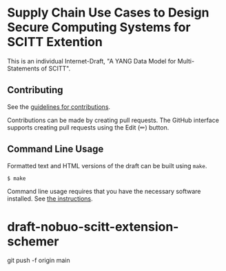 # Supply Chain Use Cases to Design Secure Computing Systems for SCITT Extention

This is an individual Internet-Draft, "A YANG Data Model for Multi-Statements of SCITT".

## Contributing

See the
[guidelines for contributions](https://github.com/aoki-n1/draft-nobuo-scitt-use-cases-extension/blob/main/CONTRIBUTING.md).

Contributions can be made by creating pull requests.
The GitHub interface supports creating pull requests using the Edit (✏) button.


## Command Line Usage

Formatted text and HTML versions of the draft can be built using `make`.

```sh
$ make
```

Command line usage requires that you have the necessary software installed.  See
[the instructions](https://github.com/martinthomson/i-d-template/blob/main/doc/SETUP.md).

# draft-nobuo-scitt-extension-schemer
git push -f origin main

